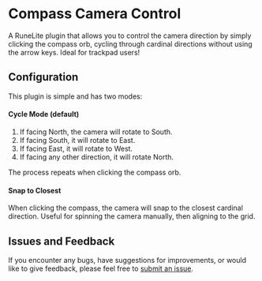 # Compass Camera Control

A RuneLite plugin that allows you to control the camera direction by simply clicking the compass orb, cycling through cardinal directions without using the arrow keys. Ideal for trackpad users!

## Configuration

This plugin is simple and has two modes:

#### Cycle Mode (default)

1. If facing North, the camera will rotate to South.
2. If facing South, it will rotate to East.
3. If facing East, it will rotate to West.
4. If facing any other direction, it will rotate North.

The process repeats when clicking the compass orb.

#### Snap to Closest

When clicking the compass, the camera will snap to the closest cardinal direction.
Useful for spinning the camera manually, then aligning to the grid.

## Issues and Feedback

If you encounter any bugs, have suggestions for improvements, or would like to give feedback, please feel free to <a href="https://github.com/RaazKH/CompassCameraControl/issues">submit an issue</a>.